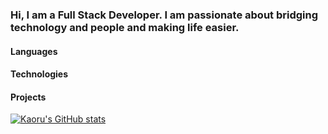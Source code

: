 ### Hi, I am a Full Stack Developer. I am passionate about bridging technology and people and making life easier.

#### Languages


#### Technologies

#### Projects


<!--
**CarlSmoky/CarlSmoky** is a ✨ _special_ ✨ repository because its `README.md` (this file) appears on your GitHub profile.

Here are some ideas to get you started:

- 🔭 I’m currently working on ...
- 🌱 I’m currently learning ...
- 👯 I’m looking to collaborate on ...
- 🤔 I’m looking for help with ...
- 💬 Ask me about ...
- 📫 How to reach me: ...
- 😄 Pronouns: ...
- ⚡ Fun fact: ...
-->
[![Kaoru's GitHub stats](https://github-readme-stats.vercel.app/api?username=CarlSmoky&show_icons=true&theme=dracula
)](https://github.com/CarlSmoky/github-readme-stats)
